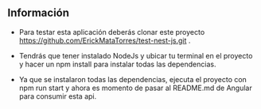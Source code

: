## Información
  - Para testar esta aplicación deberás clonar este 
    proyecto https://github.com/ErickMataTorres/test-nest-js.git .

  - Tendrás que tener instalado NodeJs y ubicar tu terminal en el
    proyecto y hacer un npm install para instalar todas las dependencias.

  - Ya que se instalaron todas las dependencias, ejecuta el proyecto con 
    npm run start y ahora es momento de pasar al README.md de Angular para
    consumir esta api.